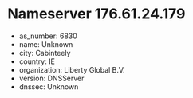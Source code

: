 # Nameserver 176.61.24.179

* as_number: 6830
* name: Unknown
* city: Cabinteely
* country: IE
* organization: Liberty Global B.V.
* version: DNSServer
* dnssec: Unknown
